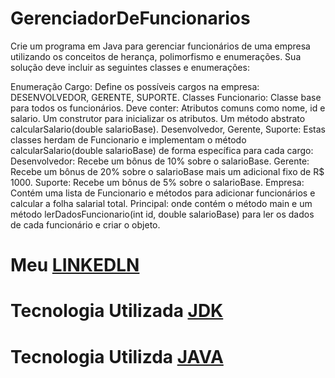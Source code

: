 # GerenciadorDeFuncionarios

Crie um programa em Java para gerenciar funcionários de uma empresa utilizando os conceitos de herança, polimorfismo e enumerações. Sua solução deve incluir as seguintes classes e enumerações:

Enumeração 
Cargo: Define os possíveis cargos na empresa: DESENVOLVEDOR, GERENTE, SUPORTE.
Classes 
Funcionario: Classe base para todos os funcionários. Deve conter:
Atributos comuns como nome, id e salario.
Um construtor para inicializar os atributos.
Um método abstrato calcularSalario(double salarioBase).
Desenvolvedor, Gerente, Suporte: Estas classes herdam de Funcionario e implementam o método calcularSalario(double salarioBase) de forma específica para cada cargo:
Desenvolvedor: Recebe um bônus de 10% sobre o salarioBase.
Gerente: Recebe um bônus de 20% sobre o salarioBase mais um adicional fixo de R$ 1000.
Suporte: Recebe um bônus de 5% sobre o salarioBase.
Empresa: Contém uma lista de Funcionario e métodos para adicionar funcionários e calcular a folha salarial total.
Principal: onde contém o método main e um método lerDadosFuncionario(int id, double salarioBase) para ler os dados de cada funcionário e criar o objeto.




#  Meu [LINKEDLN](https://www.linkedin.com/in/victor-henrique-dias-51042517a)
# Tecnologia Utilizada [JDK](https://www.oracle.com/br/java/technologies/downloads/)
# Tecnologia Utilizda [JAVA](https://www.java.com/pt-BR/)
